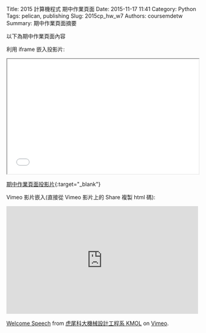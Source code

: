 Title: 2015 計算機程式 期中作業頁面
Date: 2015-11-17 11:41
Category: Python
Tags: pelican, publishing
Slug: 2015cp_hw_w7
Authors: coursemdetw
Summary: 期中作業頁面摘要

以下為期中作業頁面內容

利用 iframe 嵌入投影片:

<iframe src="40423152_cp_w1_p.html" width="500" height="300"></iframe>

[期中作業頁面投影片](40423152_cp_w1_p.html){:target="_blank"}





Vimeo 影片嵌入(直接從 Vimeo 影片上的 Share 複製 html 碼):

<iframe src="https://vimeo.com/147718932" width="500" height="281" frameborder="0" webkitallowfullscreen mozallowfullscreen allowfullscreen></iframe> <p><a href="https://vimeo.com/137724068">Welcome Speech</a> from <a href="https://vimeo.com/user24079973">虎尾科大機械設計工程系 KMOL</a> on <a href="https://vimeo.com">Vimeo</a>.</p>
